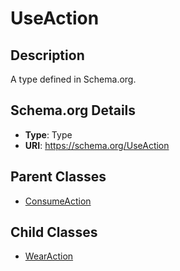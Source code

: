 # UseAction

## Description
A type defined in Schema.org.

## Schema.org Details
- **Type**: Type
- **URI**: https://schema.org/UseAction

## Parent Classes
- [ConsumeAction](../ConsumeAction.md)

## Child Classes
- [WearAction](WearAction/WearAction.md)

